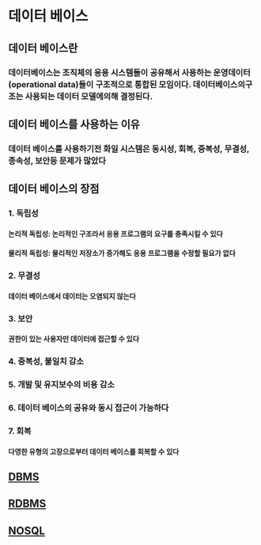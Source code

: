 # 데이터 베이스

## 데이터 베이스란
### 데이터베이스는 조직체의 응용 시스템들이 공유해서 사용하는 운영데이터(operational data)들이 구조적으로 통합된 모임이다. 데이터베이스의구조는 사용되는 데이터 모델에의해 결정된다.

## 데이터 베이스를 사용하는 이유
### 데이터 베이스를 사용하기전 화일 시스템은 동시성, 회복, 중복성, 무결성, 종속성, 보안등 문제가 많았다

## 데이터 베이스의 장점

### 1. 독립성
#### 논리적 독립성: 논리적인 구조라서 응용 프로그램의 요구를 충족시킬 수 있다
#### 물리적 독립성: 물리적인 저장소가 증가해도 응용 프로그램을 수정할 필요가 없다
### 2. 무결성
#### 데이터 베이스에서 데이터는 오염되지 않는다
### 3. 보안
#### 권한이 있는 사용자만 데이터에 접근할 수 있다
### 4. 중복성, 불일치 감소
### 5. 개발 및 유지보수의 비용 감소
### 6. 데이터 베이스의 공유와 동시 접근이 가능하다
### 7. 회복
#### 다영한 유형의 고장으로부터 데이터 베이스를 회복할 수 있다


## [DBMS](db/dbms.md)
## [RDBMS](/db/rdbms.md)
## [NOSQL](db/nosql.md)
